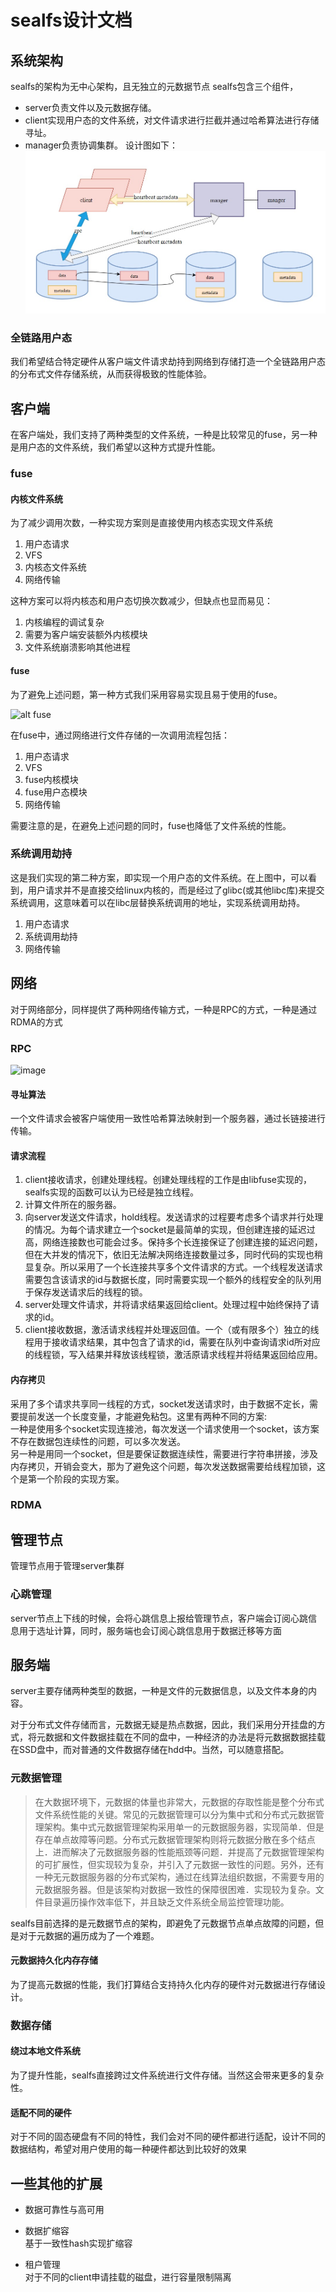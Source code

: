 # sealfs设计文档

## 系统架构
sealfs的架构为无中心架构，且无独立的元数据节点
sealfs包含三个组件，
- server负责文件以及元数据存储。
- client实现用户态的文件系统，对文件请求进行拦截并通过哈希算法进行存储寻址。
- manager负责协调集群。
设计图如下：
![](images/architecture.jpg)

### 全链路用户态
我们希望结合特定硬件从客户端文件请求劫持到网络到存储打造一个全链路用户态的分布式文件存储系统，从而获得极致的性能体验。

## 客户端
在客户端处，我们支持了两种类型的文件系统，一种是比较常见的fuse，另一种是用户态的文件系统，我们希望以这种方式提升性能。

### fuse
#### 内核文件系统
为了减少调用次数，一种实现方案则是直接使用内核态实现文件系统

1. 用户态请求
2. VFS
3. 内核态文件系统
4. 网络传输

这种方案可以将内核态和用户态切换次数减少，但缺点也显而易见：
1. 内核编程的调试复杂
2. 需要为客户端安装额外内核模块
3. 文件系统崩溃影响其他进程

#### fuse
为了避免上述问题，第一种方式我们采用容易实现且易于使用的fuse。

![alt fuse](https://imgconvert.csdnimg.cn/aHR0cHM6Ly9tbWJpei5xcGljLmNuL21tYml6X3BuZy9kNGhvWUpseE9qTnNvaWNRQkUwM01aRDBrWjNmY3VpYWVRZzJmV1RlNFlWV3RUYko5aWN1cG1iZ1IwZGd1RUlrTTloTzZzaWJQdU80VTlFNzlpYWczWWljdlE4US82NDA?x-oss-process=image/format,png)

在fuse中，通过网络进行文件存储的一次调用流程包括：
1. 用户态请求
2. VFS
3. fuse内核模块
4. fuse用户态模块
5. 网络传输

需要注意的是，在避免上述问题的同时，fuse也降低了文件系统的性能。


### 系统调用劫持
这是我们实现的第二种方案，即实现一个用户态的文件系统。在上图中，可以看到，用户请求并不是直接交给linux内核的，而是经过了glibc(或其他libc库)来提交系统调用，这意味着可以在libc层替换系统调用的地址，实现系统调用劫持。  
1. 用户态请求
2. 系统调用劫持
3. 网络传输

## 网络
对于网络部分，同样提供了两种网络传输方式，一种是RPC的方式，一种是通过RDMA的方式

### RPC
![image](https://user-images.githubusercontent.com/14962503/189853670-d10c29e8-34d7-468e-baa6-36c8fa65a3c9.png)

#### 寻址算法
一个文件请求会被客户端使用一致性哈希算法映射到一个服务器，通过长链接进行传输。

#### 请求流程

1. client接收请求，创建处理线程。创建处理线程的工作是由libfuse实现的，sealfs实现的函数可以认为已经是独立线程。
2. 计算文件所在的服务器。
3. 向server发送文件请求，hold线程。发送请求的过程要考虑多个请求并行处理的情况。为每个请求建立一个socket是最简单的实现，但创建连接的延迟过高，网络连接数也可能会过多。保持多个长连接保证了创建连接的延迟问题，但在大并发的情况下，依旧无法解决网络连接数量过多，同时代码的实现也稍显复杂。所以采用了一个长连接共享多个文件请求的方式。一个线程发送请求需要包含该请求的id与数据长度，同时需要实现一个额外的线程安全的队列用于保存发送请求后的线程的锁。
4. server处理文件请求，并将请求结果返回给client。处理过程中始终保持了请求的id。
5. client接收数据，激活请求线程并处理返回值。一个（或有限多个）独立的线程用于接收请求结果，其中包含了请求的id，需要在队列中查询请求id所对应的线程锁，写入结果并释放该线程锁，激活原请求线程并将结果返回给应用。

#### 内存拷贝

采用了多个请求共享同一线程的方式，socket发送请求时，由于数据不定长，需要提前发送一个长度变量，才能避免粘包。这里有两种不同的方案:  
一种是使用多个socket实现连接池，每次发送一个请求使用一个socket，该方案不存在数据包连续性的问题，可以多次发送。  
另一种是用同一个socket，但是要保证数据连续性，需要进行字符串拼接，涉及内存拷贝，开销会变大，那为了避免这个问题，每次发送数据需要给线程加锁，这个是第一个阶段的实现方案。

### RDMA

## 管理节点
管理节点用于管理server集群

### 心跳管理
server节点上下线的时候，会将心跳信息上报给管理节点，客户端会订阅心跳信息用于选址计算，同时，服务端也会订阅心跳信息用于数据迁移等方面

## 服务端
server主要存储两种类型的数据，一种是文件的元数据信息，以及文件本身的内容。

对于分布式文件存储而言，元数据无疑是热点数据，因此，我们采用分开挂盘的方式，将元数据和文件数据挂载在不同的盘中，一种经济的办法是将元数据数据挂载在SSD盘中，而对普通的文件数据存储在hdd中。当然，可以随意搭配。

### 元数据管理

>在大数据环境下，元数据的体量也非常大，元数据的存取性能是整个分布式文件系统性能的关键。常见的元数据管理可以分为集中式和分布式元数据管理架构。集中式元数据管理架构采用单一的元数据服务器，实现简单．但是存在单点故障等问题。分布式元数据管理架构则将元数据分散在多个结点上．进而解决了元数据服务器的性能瓶颈等问题．并提高了元数据管理架构的可扩展性，但实现较为复杂，并引入了元数据一致性的问题。另外，还有一种无元数据服务器的分布式架构，通过在线算法组织数据，不需要专用的元数据服务器。但是该架构对数据一致性的保障很困难．实现较为复杂。文件目录遍历操作效率低下，并且缺乏文件系统全局监控管理功能。

sealfs目前选择的是元数据节点的架构，即避免了元数据节点单点故障的问题，但是对于元数据的遍历成为了一个难题。

#### 元数据持久化内存存储

为了提高元数据的性能，我们打算结合支持持久化内存的硬件对元数据进行存储设计。

### 数据存储

#### 绕过本地文件系统
为了提升性能，sealfs直接跨过文件系统进行文件存储。当然这会带来更多的复杂性。

#### 适配不同的硬件
对于不同的固态硬盘有不同的特性，我们会对不同的硬件都进行适配，设计不同的数据结构，希望对用户使用的每一种硬件都达到比较好的效果

## 一些其他的扩展

- 数据可靠性与高可用  

- 数据扩缩容  
基于一致性hash实现扩缩容

- 租户管理  
对于不同的client申请挂载的磁盘，进行容量限制隔离




